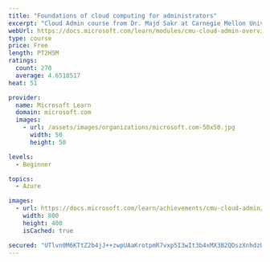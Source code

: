 ```yaml
---
title: "Foundations of cloud computing for administrators"
excerpt: "Cloud Admin course from Dr. Majd Sakr at Carnegie Mellon University. Learn about the cloud, including the history, building blocks, and types on your way to becoming a Cloud Administrator."
webUrl: https://docs.microsoft.com/learn/modules/cmu-cloud-admin-overview/
type: course
price: Free
length: PT2H5M
ratings:
  count: 270
  average: 4.6518517
heat: 51

provider:
  name: Microsoft Learn
  domain: microsoft.com
  images:
    - url: /assets/images/organizations/microsoft.com-50x50.jpg
      width: 50
      height: 50

levels:
  - Beginner

topics:
  - Azure

images:
  - url: https://docs.microsoft.com/learn/achievements/cmu-cloud-admin/cloud-admin-overview-social.png
    width: 800
    height: 400
    isCached: true

secured: "UTlvn0M6KTtZ2b4jJ++zwpUAaKrotpmR7vxp5I3wIt3b4xMX3B2QDszXnhdzUDQJV2PoTKJJEnwfc5bDXP00iOTCLiqaa3Hwgi78YeWxYVtvMgnY6FbX2gJp0nnwJgJCELioTKTpntXi+ZZVZ9Tve+huknu1TrMAmNQlU9uaOhPgzB+m1rPNFg1amChBCzMjQ0WlAbekVLsWeYSqCR1Ay6UA4FxV+QtbilQy13FrYF5Xbj8JWZdOhot4Hr1cw4dkc5yU1WGIXDKnbp4pGUfpXIp7rmZJCX61qd2iUMHu73hemuTnRqRgzEqY1X3LbzuKcZUpYmKSpBet7gOEC/cw+mLvRIBeMxDyDBycGKONhxJg/jMBl+fwJXxSihZMTniJjnG1/ivTmYbTK9u3o8+Jz5ZMZFespErlO7bluOVIyj8=;P4CQKQf3PlQ2qgFISaXi6A=="
---
```



